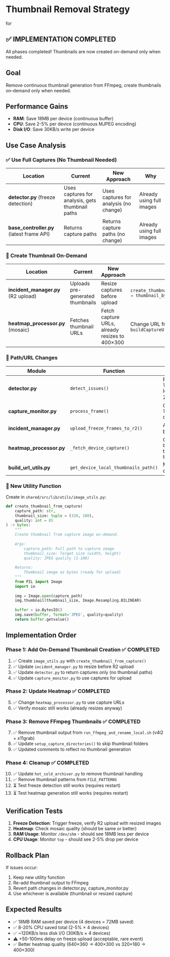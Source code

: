 # Thumbnail Removal Strategy
for
## ✅ IMPLEMENTATION COMPLETED

All phases completed! Thumbnails are now created on-demand only when needed.

## Goal
Remove continuous thumbnail generation from FFmpeg, create thumbnails on-demand only when needed.

## Performance Gains
- **RAM**: Save 18MB per device (continuous buffer)
- **CPU**: Save 2-5% per device (continuous MJPEG encoding)
- **Disk I/O**: Save 30KB/s write per device

## Use Case Analysis

### ✅ Use Full Captures (No Thumbnail Needed)

| Location | Current | New Approach | Why |
|----------|---------|--------------|-----|
| **detector.py** (freeze detection) | Uses captures for analysis, gets thumbnail paths | Uses captures for analysis (no change) | Already using full images |
| **base_controller.py** (latest frame API) | Returns capture paths | Returns capture paths (no change) | Already using full images |

### 🔄 Create Thumbnail On-Demand

| Location | Current | New Approach | Implementation |
|----------|---------|--------------|----------------|
| **incident_manager.py** (R2 upload) | Uploads pre-generated thumbnails | Resize captures before upload | `create_thumbnail_from_capture(capture_path) → thumbnail_bytes` |
| **heatmap_processor.py** (mosaic) | Fetches thumbnail URLs | Fetch capture URLs, already resizes to 400×300 | Change URL from `buildThumbnailUrl()` to `buildCaptureUrl()` |

### 📂 Path/URL Changes

| Module | Function | Change |
|--------|----------|--------|
| **detector.py** | `detect_issues()` | Remove `last_3_thumbnails` logic (lines 193-227) |
| **capture_monitor.py** | `process_frame()` | Change to use `last_3_filenames` only (line 130-141) |
| **incident_manager.py** | `upload_freeze_frames_to_r2()` | Add resize logic before upload |
| **heatmap_processor.py** | `_fetch_device_capture()` | Change from `buildThumbnailUrl()` to `buildCaptureUrl()` |
| **build_url_utils.py** | `get_device_local_thumbnails_path()` | Mark as deprecated or remove |

### 🔧 New Utility Function

Create in `shared/src/lib/utils/image_utils.py`:

```python
def create_thumbnail_from_capture(
    capture_path: str,
    thumbnail_size: tuple = (320, 180),
    quality: int = 85
) -> bytes:
    """
    Create thumbnail from capture image on-demand.
    
    Args:
        capture_path: Full path to capture image
        thumbnail_size: Target size (width, height)
        quality: JPEG quality (1-100)
    
    Returns:
        Thumbnail image as bytes (ready for upload)
    """
    from PIL import Image
    import io
    
    img = Image.open(capture_path)
    img.thumbnail(thumbnail_size, Image.Resampling.BILINEAR)
    
    buffer = io.BytesIO()
    img.save(buffer, format='JPEG', quality=quality)
    return buffer.getvalue()
```

## Implementation Order

### Phase 1: Add On-Demand Thumbnail Creation ✅ COMPLETED
1. ✅ Create `image_utils.py` with `create_thumbnail_from_capture()`
2. ✅ Update `incident_manager.py` to resize before R2 upload
3. ✅ Update `detector.py` to return captures only (no thumbnail paths)
4. ✅ Update `capture_monitor.py` to use captures for upload

### Phase 2: Update Heatmap ✅ COMPLETED
5. ✅ Change `heatmap_processor.py` to use capture URLs
6. ✅ Verify mosaic still works (already resizes anyway)

### Phase 3: Remove FFmpeg Thumbnails ✅ COMPLETED
7. ✅ Remove thumbnail output from `run_ffmpeg_and_rename_local.sh` (v4l2 + x11grab)
8. ✅ Update `setup_capture_directories()` to skip thumbnail folders
9. ✅ Updated comments to reflect no thumbnail generation

### Phase 4: Cleanup ✅ COMPLETED
10. ✅ Update `hot_cold_archiver.py` to remove thumbnail handling
11. ✅ Remove thumbnail patterns from `FILE_PATTERNS`
12. ⏳ Test freeze detection still works (requires restart)
13. ⏳ Test heatmap generation still works (requires restart)

## Verification Tests

1. **Freeze Detection**: Trigger freeze, verify R2 upload with resized images
2. **Heatmap**: Check mosaic quality (should be same or better)
3. **RAM Usage**: Monitor `/dev/shm` - should see 18MB less per device
4. **CPU Usage**: Monitor `top` - should see 2-5% drop per device

## Rollback Plan

If issues occur:
1. Keep new utility function
2. Re-add thumbnail output to FFmpeg
3. Revert path changes in detector.py, capture_monitor.py
4. Use whichever is available (thumbnail or resized capture)

## Expected Results

- ✅ 18MB RAM saved per device (4 devices = 72MB saved)
- ✅ 8-20% CPU saved total (2-5% × 4 devices)
- ✅ ~120KB/s less disk I/O (30KB/s × 4 devices)
- ⚠️ +50-100ms delay on freeze upload (acceptable, rare event)
- ✅ Better heatmap quality (640×360 → 400×300 vs 320×180 → 400×300)

